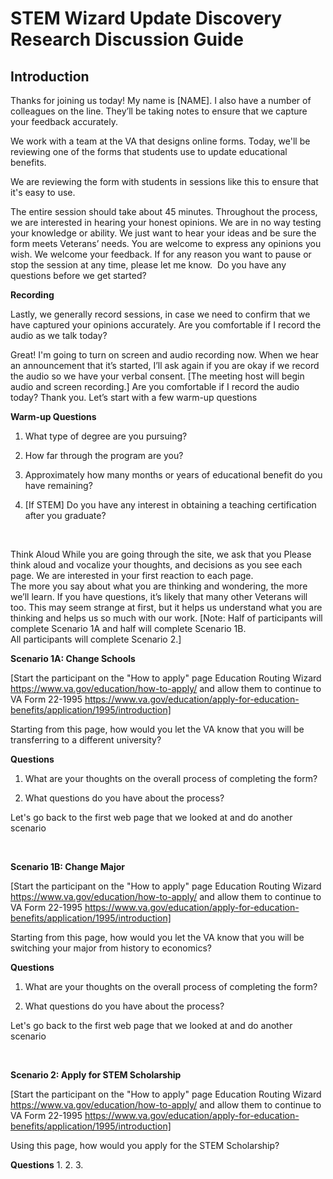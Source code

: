 # STEM Wizard Update Discovery Research Discussion Guide 

## Introduction 

Thanks for joining us today! My name is [NAME]. I also have a number of colleagues on the line.  They’ll be taking notes to ensure that we capture your feedback accurately. 

We work with a team at the VA that designs online forms. Today, we'll be reviewing one of the forms that students use to update educational benefits.

We are reviewing the form with students in sessions like this to ensure that it's easy to use.

The entire session should take about 45 minutes.
Throughout the process, we are interested in hearing your honest opinions. We are in no way testing your knowledge or ability. We just want to hear your ideas and be sure the form meets Veterans’ needs. 
You are welcome to express any opinions you wish. We welcome your feedback.
If for any reason you want to pause or stop the session at any time, please let me know. 
Do you have any questions before we get started?

**Recording**

Lastly, we generally record sessions, in case we need to confirm that we have captured your opinions accurately. Are you comfortable if I record the audio as we talk today? 

Great! I'm going to turn on screen and audio recording now.  When we hear an announcement that it’s started, I’ll ask again if you are okay if we record the audio so we have your verbal consent.
[The meeting host will begin audio and screen recording.]
Are you comfortable if I record the audio today?
Thank you. Let’s start with a few warm-up questions 

**Warm-up Questions**

1.	What type of degree are you pursuing?

2.	How far through the program are you?

3.  Approximately how many months or years of educational benefit do you have remaining?

4.	[If STEM] Do you have any interest in obtaining a teaching certification after you graduate?

&nbsp; 
&nbsp; 


Think Aloud
While you are going through the site, we ask that you Please think aloud and vocalize your thoughts, and decisions as you see each page. We are interested in your first reaction to each page.  
The more you say about what you are thinking and wondering, the more we’ll learn.  If you have questions, it’s likely that many other Veterans will too. This may seem strange at first, but it helps us understand what you are thinking and helps us so much with our work.
[Note: Half of participants will complete Scenario 1A and half will complete Scenario 1B.   
All participants will complete Scenario 2.]

**Scenario 1A: Change Schools**

[Start the participant on the "How to apply" page Education Routing Wizard  
https://www.va.gov/education/how-to-apply/ and allow them to continue to VA Form 22-1995
https://www.va.gov/education/apply-for-education-benefits/application/1995/introduction]

Starting from this page, how would you let the VA know that you will be transferring to a different university?

**Questions**
1.  What are your thoughts on the overall process of completing the form?

2. What questions do you have about the process?

Let's go back to the first web page that we looked at and do another scenario 

&nbsp; 
&nbsp; 

**Scenario 1B: Change Major**

[Start the participant on the "How to apply" page Education Routing Wizard  
https://www.va.gov/education/how-to-apply/ and allow them to continue to VA Form 22-1995
https://www.va.gov/education/apply-for-education-benefits/application/1995/introduction]

Starting from this page, how would you let the VA know that you will be switching your major from history to economics?

**Questions**
1.  What are your thoughts on the overall process of completing the form?

2. What questions do you have about the process?

Let's go back to the first web page that we looked at and do another scenario 

&nbsp; 
&nbsp; 

**Scenario 2: Apply for STEM Scholarship**

[Start the participant on the "How to apply" page Education Routing Wizard  
https://www.va.gov/education/how-to-apply/ and allow them to continue to VA Form 22-1995
https://www.va.gov/education/apply-for-education-benefits/application/1995/introduction]
  
Using this page, how would you apply for the STEM Scholarship?

**Questions**
1.
2.
3.
